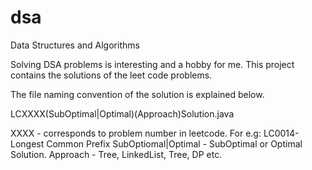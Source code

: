 # dsa
Data Structures and Algorithms

Solving DSA problems is interesting and a hobby for me. 
This project contains the solutions of the leet code problems.

The file naming convention of the solution is explained below.

LCXXXX(SubOptimal|Optimal)(Approach)Solution.java

XXXX - corresponds to problem number in leetcode. For e.g: LC0014-Longest Common Prefix
SubOptiomal|Optimal - SubOptimal or Optimal Solution.
Approach - Tree, LinkedList, Tree, DP etc.

